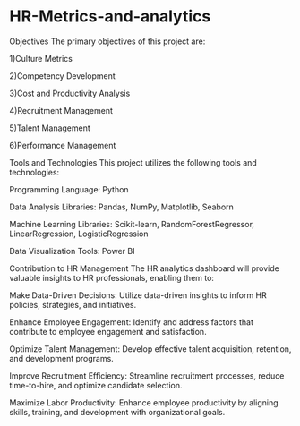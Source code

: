 # HR-Metrics-and-analytics

Objectives
The primary objectives of this project are:

1)Culture Metrics

2)Competency Development

3)Cost and Productivity Analysis

4)Recruitment Management

5)Talent Management

6)Performance Management

Tools and Technologies
This project utilizes the following tools and technologies:

Programming Language: Python

Data Analysis Libraries: Pandas, NumPy, Matplotlib, Seaborn

Machine Learning Libraries: Scikit-learn, RandomForestRegressor, LinearRegression, LogisticRegression

Data Visualization Tools: Power BI



Contribution to HR Management
The HR analytics dashboard will provide valuable insights to HR professionals, enabling them to:

Make Data-Driven Decisions: Utilize data-driven insights to inform HR policies, strategies, and initiatives.

Enhance Employee Engagement: Identify and address factors that contribute to employee engagement and satisfaction.

Optimize Talent Management: Develop effective talent acquisition, retention, and development programs.

Improve Recruitment Efficiency: Streamline recruitment processes, reduce time-to-hire, and optimize candidate selection.

Maximize Labor Productivity: Enhance employee productivity by aligning skills, training, and development with organizational goals.

